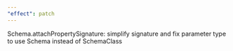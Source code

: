 ```yaml
---
"effect": patch
---
```


Schema.attachPropertySignature: simplify signature and fix parameter type to use Schema instead of SchemaClass
